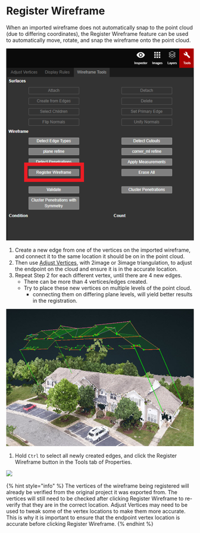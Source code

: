 # Register Wireframe

When an imported wireframe does not automatically snap to the point cloud \(due to differing coordinates\), the Register Wireframe feature can be used to automatically move, rotate, and snap the wireframe onto the point cloud.

![](../../.gitbook/assets/register-wireframe-button.png)

1. Create a new edge from one of the vertices on the imported wireframe, and connect it to the same location it should be on in the point cloud. 
2. Then use [Adjust Vertices](../adjust-vertices/), with 2image or 3image triangulation, to adjust the endpoint on the cloud and ensure it is in the accurate location.
3. Repeat Step 2 for each different vertex, until there are 4 new edges.
   * There can be more than 4 vertices/edges created.
   * Try to place these new vertices on multiple levels of the point cloud.
     * connecting them on differing plane levels, will yield better results in the registration.

![](../../.gitbook/assets/register.jpg)

1. Hold `Ctrl` to select all newly created edges, and click the Register Wireframe button in the Tools tab of Properties.

![](../../.gitbook/assets/registerwireframe_proj18055_11_2018.gif)

{% hint style="info" %}
The vertices of the wireframe being registered will already be verified from the original project it was exported from. The vertices will still need to be checked after clicking Register Wireframe to re-verify that they are in the correct location. Adjust Vertices may need to be used to tweak some of the vertex locations to make them more accurate. This is why it is important to ensure that the endpoint vertex location is accurate before clicking Register Wireframe.
{% endhint %}

